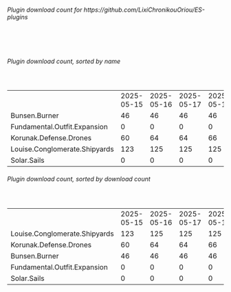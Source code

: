 <h6>Plugin download count for https://github.com/LixiChronikouOriou/ES-plugins</h6><br>
<br>
<h6>Plugin download count, sorted by name</h6><sub><sup><br>
<table>
	<tr>
		<td></td>
		<td>2025-05-15</td>
		<td>2025-05-16</td>
		<td>2025-05-17</td>
		<td>2025-05-18</td>
		<td>2025-05-19</td>
		<td>2025-05-20</td>
		<td>2025-05-21</td>
		<td>today +</td>
	</tr>
	<tr>
		<td>Bunsen.Burner</td>
		<td>46</td>
		<td>46</td>
		<td>46</td>
		<td>46</td>
		<td>56</td>
		<td>62</td>
		<td>64</td>
		<td>+ 2</td>
	</tr>
	<tr>
		<td>Fundamental.Outfit.Expansion</td>
		<td>0</td>
		<td>0</td>
		<td>0</td>
		<td>0</td>
		<td>7</td>
		<td>17</td>
		<td>21</td>
		<td>+ 4</td>
	</tr>
	<tr>
		<td>Korunak.Defense.Drones</td>
		<td>60</td>
		<td>64</td>
		<td>64</td>
		<td>66</td>
		<td>74</td>
		<td>84</td>
		<td>88</td>
		<td>+ 4</td>
	</tr>
	<tr>
		<td>Louise.Conglomerate.Shipyards</td>
		<td>123</td>
		<td>125</td>
		<td>125</td>
		<td>125</td>
		<td>131</td>
		<td>141</td>
		<td>145</td>
		<td>+ 4</td>
	</tr>
	<tr>
		<td>Solar.Sails</td>
		<td>0</td>
		<td>0</td>
		<td>0</td>
		<td>0</td>
		<td>7</td>
		<td>15</td>
		<td>17</td>
		<td>+ 2</td>
	</tr>
</table>
</sub></sup>
<h6>Plugin download count, sorted by download count</h6><sub><sup><br>
<table>
	<tr>
		<td></td>
		<td>2025-05-15</td>
		<td>2025-05-16</td>
		<td>2025-05-17</td>
		<td>2025-05-18</td>
		<td>2025-05-19</td>
		<td>2025-05-20</td>
		<td>2025-05-21</td>
		<td>today +</td>
	</tr>
	<tr>
		<td>Louise.Conglomerate.Shipyards</td>
		<td>123</td>
		<td>125</td>
		<td>125</td>
		<td>125</td>
		<td>131</td>
		<td>141</td>
		<td>145</td>
		<td>+ 4</td>
	</tr>
	<tr>
		<td>Korunak.Defense.Drones</td>
		<td>60</td>
		<td>64</td>
		<td>64</td>
		<td>66</td>
		<td>74</td>
		<td>84</td>
		<td>88</td>
		<td>+ 4</td>
	</tr>
	<tr>
		<td>Bunsen.Burner</td>
		<td>46</td>
		<td>46</td>
		<td>46</td>
		<td>46</td>
		<td>56</td>
		<td>62</td>
		<td>64</td>
		<td>+ 2</td>
	</tr>
	<tr>
		<td>Fundamental.Outfit.Expansion</td>
		<td>0</td>
		<td>0</td>
		<td>0</td>
		<td>0</td>
		<td>7</td>
		<td>17</td>
		<td>21</td>
		<td>+ 4</td>
	</tr>
	<tr>
		<td>Solar.Sails</td>
		<td>0</td>
		<td>0</td>
		<td>0</td>
		<td>0</td>
		<td>7</td>
		<td>15</td>
		<td>17</td>
		<td>+ 2</td>
	</tr>
</table>
</sub></sup>

